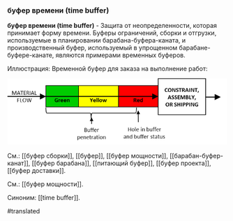 ### буфер времени (time buffer)

**буфер времени (time buffer)** - Защита от неопределенности, которая принимает форму времени. Буферы ограничений, сборки и отгрузки, используемые в планировании барабана-буфера-каната, и производственный буфер, используемый в упрощенном барабане-буфере-канате, являются примерами временных буферов.

Иллюстрация: Временной буфер для заказа на выполнение работ:

![](images/image124.png)

См.: [[буфер сборки]], [[буфер]], [[буфер мощности]], [[барабан-буфер-канат]], [[буфер барабана]], [[питающий буфер]], [[буфер проекта]], [[буфер доставки]].

См.: [[буфер мощности]].

Синоним: [[time buffer]].

#translated
